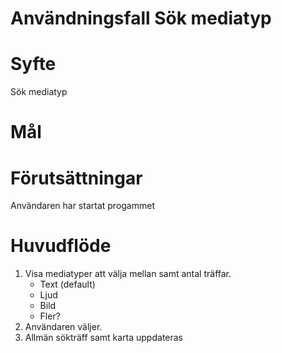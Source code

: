 # Användningsfall Sök mediatyp
# Syfte
Sök mediatyp

# Mål

# Förutsättningar
Användaren har startat progammet

# Huvudflöde
1. Visa mediatyper att välja mellan samt antal träffar.
   - Text (default)
   - Ljud
   - Bild
   - Fler?
2. Användaren väljer.
3. Allmän sökträff samt karta uppdateras
   


